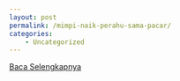 ```yaml
---
layout: post
permalink: /mimpi-naik-perahu-sama-pacar/
categories:
    - Uncategorized
---
```


[Baca Selengkapnya](/10)